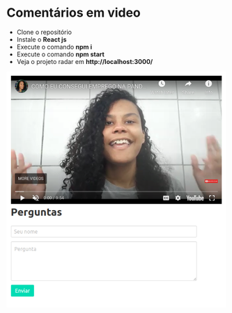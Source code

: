 # Comentários em video
 - Clone o repositório
 - Instale o **React js** 
 - Execute o comando **npm i**
 - Execute o comando **npm start**
 - Veja o projeto radar em **http://localhost:3000/**

[![N|Solid](https://raw.githubusercontent.com/liara987/comentario-video/master/screenshot.png)](https://raw.githubusercontent.com/liara987/comentario-video/master/screenshot.png)

